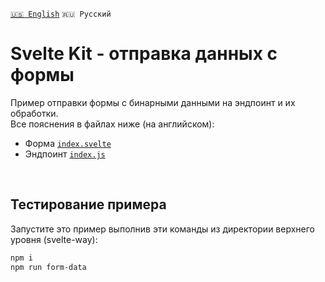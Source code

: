 [`🇺🇸 English`](README.md) `🇷🇺 Русский`

# Svelte Kit - отправка данных с формы
Пример отправки формы с бинарными данными на эндпоинт и их обработки.<br> 
Все пояснения в файлах ниже (на английском):
- Форма [`index.svelte`](src/routes/index.svelte) 
- Эндпоинт [`index.js`](src/routes/index.js) 

<br>

## Тестирование примера
Запустите это пример выполнив эти команды из директории верхнего уровня (svelte-way):

```bash
npm i
npm run form-data
```
